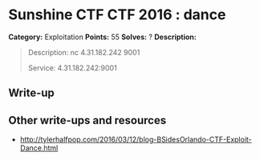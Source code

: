 # Sunshine CTF CTF 2016 : dance

**Category:** Exploitation
**Points:** 55
**Solves:** ?
**Description:**

> Description: nc 4.31.182.242 9001
> 
> 
> Service: 4.31.182.242:9001


## Write-up

<TODO>

## Other write-ups and resources

* <http://tylerhalfpop.com/2016/03/12/blog-BSidesOrlando-CTF-Exploit-Dance.html>
